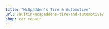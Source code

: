 ```yaml
---
title: "McSpadden's Tire & Automotive"
url: /austin/mcspaddens-tire-and-automotive/
shop: car repair
---
```

